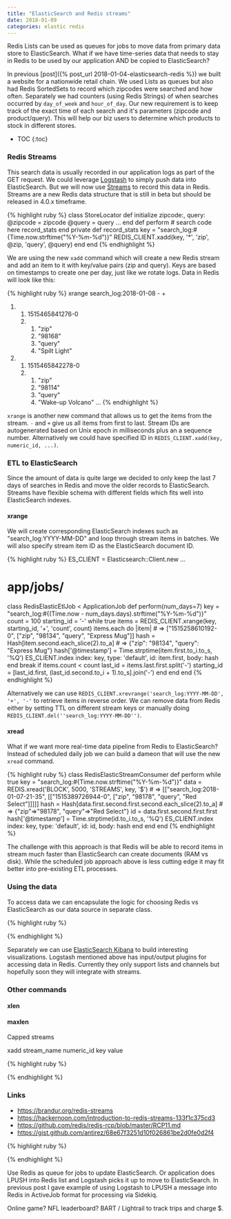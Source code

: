```yaml
---
title: "ElasticSearch and Redis streams"
date: 2018-01-09
categories: elastic redis
---
```


Redis Lists can be used as queues for jobs to move data from primary data store to ElasticSearch.  What if we have time-series data that needs to stay in Redis to be used by our application AND be copied to ElasticSearch?  

In previous [post]({% post_url 2018-01-04-elasticsearch-redis %}) we built a website for a nationwide retail chain.   We used Lists as queues but also had Redis SortedSets to record which zipcodes were searched and how often.  Separately we had counters (using Redis Strings) of when searches occurred by `day_of_week` and `hour_of_day`.  Our new requirement is to keep track of the exact time of each search and it's parameters (zipcode and product/query).  This will help our biz users to determine which products to stock in different stores.  

* TOC
{:toc}

### Redis Streams

This search data is usually recorded in our application logs as part of the GET request.  We could leverage [Logstash](https://www.elastic.co/products/logstash) to simply push data into ElasticSearch.  But we will now use [Streams](http://antirez.com/news/114) to record this data in Redis.  Streams are a new Redis data structure that is still in beta but should be released in 4.0.x timeframe.  

{% highlight ruby %}
class StoreLocator
  def initialize zipcode:, query:
    @zipcode = zipcode
    @query = query
    ...
  end
  def perform
    # search code here
    record_stats
  end
private
  def record_stats
    key = "search_log:#{Time.now.strftime("%Y-%m-%d")}"
    REDIS_CLIENT.xadd(key, '*', 'zip', @zip, 'query', @query)
  end
end
{% endhighlight %}

We are using the new `xadd` command which will create a new Redis stream and add an item to it with key/value pairs (zip and query).  Keys are based on timestamps to create one per day, just like we rotate logs.  Data in Redis will look like this:

{% highlight ruby %}
xrange search_log:2018-01-08 - +
1) 1) 1515465841276-0
   2) 1) "zip"
      2) "98168"
      3) "query"
      4) "Spilt Light"
2) 1) 1515465842278-0
   2) 1) "zip"
      2) "98114"
      3) "query"
      4) "Wake-up Volcano"
...
{% endhighlight %}

`xrange` is another new command that allows us to get the items from the stream.  `-` and `+` give us all items from first to last.  Stream IDs are autogenerated based on Unix epoch in milliseconds plus an a sequence number.  Alternatively we could have specified ID in `REDIS_CLIENT.xadd(key, numeric_id, ...)`.  

### ETL to ElasticSearch

Since the amount of data is quite large we decided to only keep the last 7 days of searches in Redis and move the older records to ElasticSearch.  Streams have flexible schema with different fields which fits well into ElasticSearch indexes.  

#### xrange

We will create corresponding ElasticSearch indexes such as "search_log:YYYY-MM-DD" and loop through stream items in batches.  We will also specify stream item ID as the ElasticSearch document ID.  

{% highlight ruby %}
ES_CLIENT = Elasticsearch::Client.new ...
# app/jobs/
class RedisElasticEtlJob < ApplicationJob
  def perform(num_days=7)
    key = "search_log:#{(Time.now - num_days.days).strftime("%Y-%m-%d")}"
    count = 100
    starting_id = '-'
    while true
      items = REDIS_CLIENT.xrange(key, starting_id, '+', 'count', count)
      items.each do |item|
        # => ["1515258610192-0", ["zip", "98134", "query", "Express Mug"]]
        hash = Hash[item.second.each_slice(2).to_a]
        # => {"zip": "98134", "query": "Express Mug"}
        hash['@timestamp'] = Time.strptime(item.first.to_i.to_s, '%Q')
        ES_CLIENT.index index: key, type: 'default', id: item.first, body: hash
      end
      break if items.count < count
      last_id = items.last.first.split('-')
      starting_id = [last_id.first, (last_id.second.to_i + 1).to_s].join('-')
    end
  end
end
{% endhighlight %}

Alternatively we can use `REDIS_CLIENT.xrevrange('search_log:YYYY-MM-DD', '+', '-'` to retrieve items in reverse order.  We can remove data from Redis either by setting TTL on different stream keys or manually doing `REDIS_CLIENT.del(''search_log:YYYY-MM-DD'')`.  

#### xread

What if we want more real-time data pipeline from Redis to ElasticSearch?  Instead of scheduled daily job we can build a dameon that will use the new `xread` command.  

{% highlight ruby %}
class RedisElasticStreamConsumer
  def perform
    while true
      key = "search_log:#{Time.now.strftime("%Y-%m-%d")}"
      data = REDIS.xread('BLOCK', 5000, 'STREAMS', key, '$')
      # => [["search_log:2018-01-07-21-35", [["1515389726944-0", ["zip", "98178", "query", "Red Select"]]]]]
      hash = Hash[data.first.second.first.second.each_slice(2).to_a]
      # => {"zip"=>"98178", "query"=>"Red Select"}
      id = data.first.second.first.first
      hash['@timestamp'] = Time.strptime(id.to_i.to_s, '%Q')
      ES_CLIENT.index index: key, type: 'default', id: id, body: hash
    end
  end
end
{% endhighlight %}

The challenge with this approach is that Redis will be able to record items in stream much faster than ElasticSearch can create documents (RAM vs disk).  While the scheduled job approach above is less cutting edge it may fit better into pre-existing ETL processes.  

### Using the data

To access data we can encapsulate the logic for choosing Redis vs ElasticSearch as our data source in separate class.  

{% highlight ruby %}

{% endhighlight %}

Separately we can use [ElasticSearch Kibana](https://www.elastic.co/products/kibana) to build interesting visualizations.  Logstash mentioned above has  input/output plugins for accessing data in Redis.  Currently they only support lists and channels but hopefully soon they will integrate with streams.  

### Other commands

#### xlen


#### maxlen

Capped streams

xadd stream_name numeric_id key value


{% highlight ruby %}

{% endhighlight %}




### Links
* https://brandur.org/redis-streams
* https://hackernoon.com/introduction-to-redis-streams-133f1c375cd3
* https://github.com/redis/redis-rcp/blob/master/RCP11.md
* https://gist.github.com/antirez/68e67f3251d10f026861be2d0fe0d2f4




{% highlight ruby %}

{% endhighlight %}



Use Redis as queue for jobs to update ElasticSearch.  Or application does LPUSH into Redis list and Logstash picks it up to move to ElasticSearch.  In previous post I gave example of using Logstash to LPUSH a message into Redis in ActiveJob format for processing via Sidekiq.  


Online game?  NFL leaderboard?  BART / Lightrail to track trips and charge $.  
